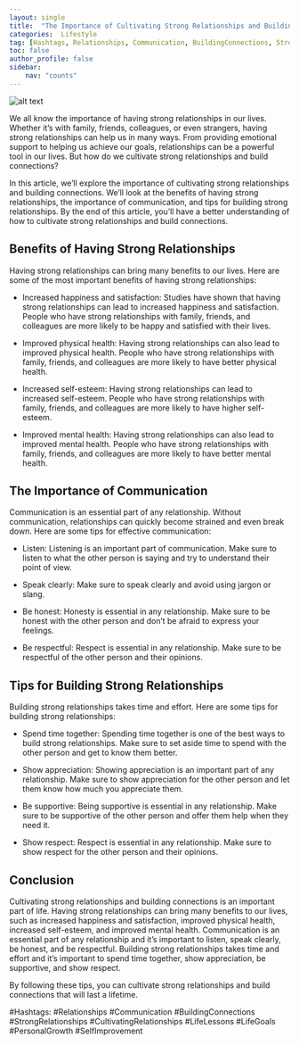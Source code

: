 ```yaml
---
layout: single
title:  "The Importance of Cultivating Strong Relationships and Building Connections"
categories:  Lifestyle
tag: [Hashtags, Relationships, Communication, BuildingConnections, StrongRelationships, CultivatingRelationships, LifeLessons, LifeGoals, PersonalGrowth, SelfImprovement, ]
toc: false
author_profile: false
sidebar:
    nav: "counts"
---
```

    
![alt text](https://images.pexels.com/photos/374044/pexels-photo-374044.jpeg?auto=compress&cs=tinysrgb&dpr=2&h=650&w=940)

We all know the importance of having strong relationships in our lives. Whether it’s with family, friends, colleagues, or even strangers, having strong relationships can help us in many ways. From providing emotional support to helping us achieve our goals, relationships can be a powerful tool in our lives. But how do we cultivate strong relationships and build connections?

In this article, we’ll explore the importance of cultivating strong relationships and building connections. We’ll look at the benefits of having strong relationships, the importance of communication, and tips for building strong relationships. By the end of this article, you’ll have a better understanding of how to cultivate strong relationships and build connections.

## Benefits of Having Strong Relationships

Having strong relationships can bring many benefits to our lives. Here are some of the most important benefits of having strong relationships:

* Increased happiness and satisfaction: Studies have shown that having strong relationships can lead to increased happiness and satisfaction. People who have strong relationships with family, friends, and colleagues are more likely to be happy and satisfied with their lives.

* Improved physical health: Having strong relationships can also lead to improved physical health. People who have strong relationships with family, friends, and colleagues are more likely to have better physical health.

* Increased self-esteem: Having strong relationships can lead to increased self-esteem. People who have strong relationships with family, friends, and colleagues are more likely to have higher self-esteem.

* Improved mental health: Having strong relationships can also lead to improved mental health. People who have strong relationships with family, friends, and colleagues are more likely to have better mental health.

## The Importance of Communication

Communication is an essential part of any relationship. Without communication, relationships can quickly become strained and even break down. Here are some tips for effective communication:

* Listen: Listening is an important part of communication. Make sure to listen to what the other person is saying and try to understand their point of view.

* Speak clearly: Make sure to speak clearly and avoid using jargon or slang.

* Be honest: Honesty is essential in any relationship. Make sure to be honest with the other person and don’t be afraid to express your feelings.

* Be respectful: Respect is essential in any relationship. Make sure to be respectful of the other person and their opinions.

## Tips for Building Strong Relationships

Building strong relationships takes time and effort. Here are some tips for building strong relationships:

* Spend time together: Spending time together is one of the best ways to build strong relationships. Make sure to set aside time to spend with the other person and get to know them better.

* Show appreciation: Showing appreciation is an important part of any relationship. Make sure to show appreciation for the other person and let them know how much you appreciate them.

* Be supportive: Being supportive is essential in any relationship. Make sure to be supportive of the other person and offer them help when they need it.

* Show respect: Respect is essential in any relationship. Make sure to show respect for the other person and their opinions.

## Conclusion

Cultivating strong relationships and building connections is an important part of life. Having strong relationships can bring many benefits to our lives, such as increased happiness and satisfaction, improved physical health, increased self-esteem, and improved mental health. Communication is an essential part of any relationship and it’s important to listen, speak clearly, be honest, and be respectful. Building strong relationships takes time and effort and it’s important to spend time together, show appreciation, be supportive, and show respect. 

By following these tips, you can cultivate strong relationships and build connections that will last a lifetime.

#Hashtags:
#Relationships #Communication #BuildingConnections #StrongRelationships #CultivatingRelationships #LifeLessons #LifeGoals #PersonalGrowth #SelfImprovement